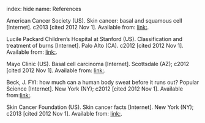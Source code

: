 index: hide
name: References

American Cancer Society (US). Skin cancer: basal and squamous cell [Internet]. c2013 [cited 2012 Nov 1]. Available from: <link:>.

Lucile Packard Children’s Hospital at Stanford (US). Classification and treatment of burns [Internet]. Palo Alto (CA). c2012 [cited 2012 Nov 1]. Available from: <link:>.

Mayo Clinic (US). Basal cell carcinoma [Internet]. Scottsdale (AZ); c2012 [cited 2012 Nov 1]. Available from: <link:>.

Beck, J. FYI: how much can a human body sweat before it runs out? Popular Science [Internet]. New York (NY); c2012 [cited 2012 Nov 1]. Available from:<link:>.

Skin Cancer Foundation (US). Skin cancer facts [Internet]. New York (NY); c2013 [cited 2012 Nov 1]. Available from: <link:>.
